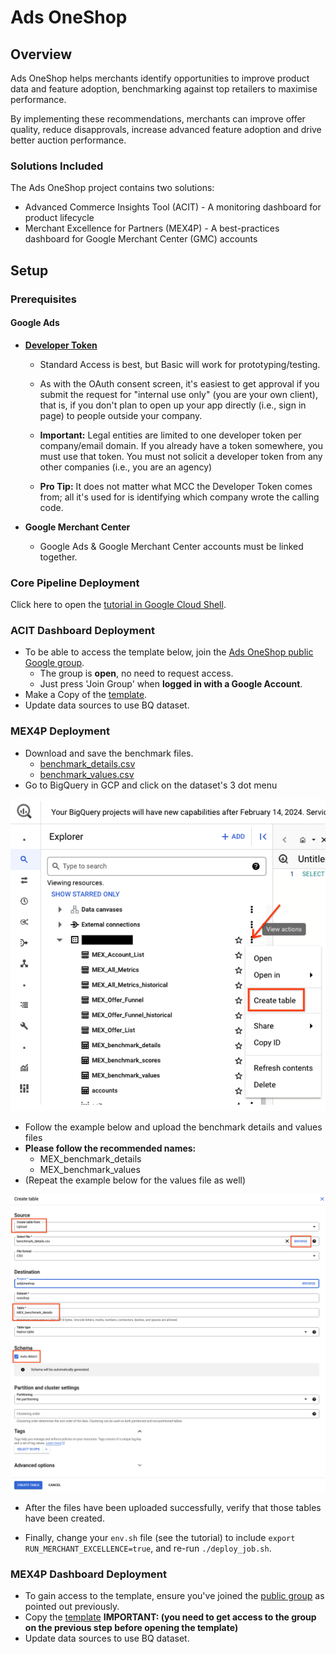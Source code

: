 # Ads OneShop

## Overview

Ads OneShop helps merchants identify opportunities to improve product data and
feature adoption, benchmarking against top retailers to maximise performance.

By implementing these recommendations, merchants can improve offer quality,
reduce disapprovals, increase advanced feature adoption and drive better auction
performance.

### Solutions Included

The Ads OneShop project contains two solutions:

*   Advanced Commerce Insights Tool (ACIT) - A monitoring dashboard for product lifecycle
*   Merchant Excellence for Partners (MEX4P) - A best-practices dashboard for Google Merchant Center (GMC) accounts


## Setup

### Prerequisites

#### Google Ads

*   [**Developer Token**](https://developers.google.com/google-ads/api/docs/get-started/dev-token)

    *   Standard Access is best, but Basic will work for prototyping/testing.

    *   As with the OAuth consent screen, it's easiest to get approval if you
        submit the request for "internal use only" (you are your own client),
        that is, if you don't plan to open up your app directly (i.e., sign in
        page) to people outside your company.

    *   **Important:** Legal entities are limited to one developer token per
        company/email domain. If you already have a token somewhere, you must
        use that token. You must not solicit a developer token from any other
        companies (i.e., you are an agency)

    *   **Pro Tip:** It does not matter what MCC the Developer Token comes from;
        all it's used for is identifying which company wrote the calling code.

*   **Google Merchant Center**

    *   Google Ads & Google Merchant Center accounts must be linked together.

### Core Pipeline Deployment

Click here to open the [tutorial in Google Cloud Shell](https://console.cloud.google.com/?cloudshell=true&cloudshell_git_repo=https://github.com/google/ads_oneshop&cloudshell_tutorial=walkthrough.md).

### ACIT Dashboard Deployment

*   To be able to access the template below, join the
    [Ads OneShop public Google group](https://groups.google.com/g/ads-oneshop).
    *   The group is **open**, no need to request access.
    *   Just press 'Join Group' when **logged in with a Google Account**.
*   Make a Copy of the
    [template](https://lookerstudio.google.com/c/u/0/reporting/666f766e-6b80-48fb-94ca-aa8efe1113a0/page/RLaHD).
*   Update data sources to use BQ dataset.

### MEX4P Deployment

*   Download and save the benchmark files.
    *   [benchmark_details.csv](benchmark/benchmark_details.csv)
    *   [benchmark_values.csv](benchmark/benchmark_values.csv)
*   Go to BigQuery in GCP and click on the dataset's 3 dot menu

<img src="images/create_table.png">

*   Follow the example below and upload the benchmark details and values files
*   **Please follow the recommended names:**
    *   MEX_benchmark_details
    *   MEX_benchmark_values
*   (Repeat the example below for the values file as well)

<img src="images/create_table_2.png">

*   After the files have been uploaded successfully, verify that those tables
    have been created.

*   Finally, change your `env.sh` file (see the tutorial) to include
    `export RUN_MERCHANT_EXCELLENCE=true`, and re-run `./deploy_job.sh`.


### MEX4P Dashboard Deployment

*   To gain access to the template, ensure you've joined the
    [public group](https://groups.google.com/g/ads-oneshop) as pointed out
    previously.
*   Copy the
    [template](https://lookerstudio.google.com/c/u/0/reporting/8b2138b7-6fd2-4c99-9910-a5f5b109015e/page/2RkaD) **IMPORTANT: (you need to get access to the group on the previous step before opening the template)**
*   Update data sources to use BQ dataset.
